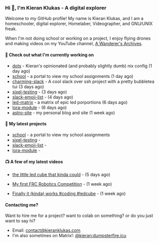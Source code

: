 ### Hi 👋, I'm Kieran Klukas - A digital explorer 

Welcome to my GitHub profile! My name is Kieran Klukas, and I am a homeschooler, digital explorer, Homelaber, Videographer, and GNU/UNIX freak.

When I'm not doing school or working on a project, I enjoy flying drones and making videos on my YouTube channel, [A Wanderer's Archives](https://youtube.com/@wanderer.archives).

#### 👷 Check out what I'm currently working on

- [dots](https://github.com/kcoderhtml/dots) - Kieran's opinionated (and probably slightly dumb) nix config (1 day ago)
- [school](https://github.com/kcoderhtml/school) - a portal to view my school assignments (1 day ago)
- [charming-slack](https://github.com/kcoderhtml/charming-slack) - A cool slack over ssh project with a pretty bubbletea tui (3 days ago)
- [sixel-testing](https://github.com/kcoderhtml/sixel-testing) -  (3 days ago)
- [slack-emoji-list](https://github.com/kcoderhtml/slack-emoji-list) -  (4 days ago)
- [led-matrix](https://github.com/kcoderhtml/led-matrix) - a matrix of epic led porportions (6 days ago)
- [lora-module](https://github.com/kcoderhtml/lora-module) -  (6 days ago)
- [astro-site](https://github.com/kcoderhtml/astro-site) - my personal blog and site (1 week ago)

#### 🌱 My latest projects

- [school](https://github.com/kcoderhtml/school) - a portal to view my school assignments
- [sixel-testing](https://github.com/kcoderhtml/sixel-testing) - 
- [slack-emoji-list](https://github.com/kcoderhtml/slack-emoji-list) - 
- [lora-module](https://github.com/kcoderhtml/lora-module) - 

#### 📺 A few of my latest videos

- [the little led cube that kinda could](https://www.youtube.com/watch?v=um7v7Y04vGw) - (5 days ago)

- [My first FRC Robotics Competition](https://www.youtube.com/watch?v=w_o2-eqkbCk) - (1 week ago)

- [Finally it (kinda) works #coding #ledcube](https://www.youtube.com/watch?v=Mfk6LF0zwZg) - (1 week ago)



#### Contacting me?

Want to hire me for a project? want to colab on something? or do you just want to say hi?

- Email: [contact@kieranklukas.com](mailto:contact@kieranklukas.com)
- I'm also sometimes on Matrix!: [@kieran:dumpsterfire.icu](https://matrix.to/#/@kieran.matrix.dumpsterfire.icu)
